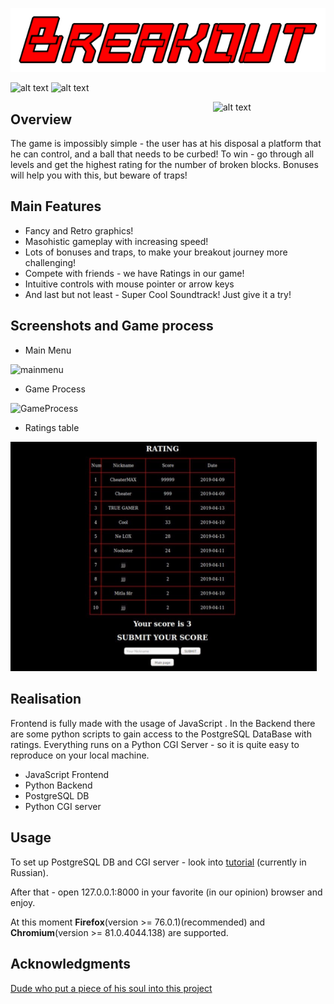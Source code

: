 ![logo](https://github.com/MeneTelk0/Breakout/blob/master/Images/logo.png)

<p float="left">
<img src="https://img.shields.io/badge/Language-Python-blue" alt="alt text">
<img src="https://img.shields.io/badge/Language-JavaScript-orange" alt="alt text"> </a>  
</p>

<img align = "right" src="https://github.com/MeneTelk0/Breakout/blob/master/Images/Game_Process.gif" alt="alt text" width="180">

## Overview
The game is impossibly simple - the user has at his disposal a platform that he can control, and a ball that needs to be curbed!  To win - go through all levels and get the highest rating for the number of broken blocks.  Bonuses will help you with this, but beware of traps!

## Main Features
- Fancy and Retro graphics!
- Masohistic gameplay with increasing speed!
- Lots of bonuses and traps, to make your breakout journey more challenging!
- Compete with friends - we have Ratings in our game!
- Intuitive controls with mouse pointer or arrow keys
- And last but not least - Super Cool Soundtrack! Just give it a try!

## Screenshots and Game process
+ Main Menu

![mainmenu](https://github.com/MeneTelk0/Breakout/blob/master/Images/MainMenu.gif)

+ Game Process

![GameProcess](https://github.com/MeneTelk0/Breakout/blob/master/Images/Game_Process.gif)

+ Ratings table

<img src="https://github.com/MeneTelk0/Breakout/blob/master/Images/ScoreBoard.png" width="490">


## Realisation

Frontend is fully made with the usage of JavaScript . In the Backend there are some python scripts to gain access to the PostgreSQL DataBase with ratings. Everything runs on a Python CGI Server - so it is quite easy to reproduce on your local machine.

- JavaScript Frontend
- Python Backend
- PostgreSQL DB
- Python CGI server

## Usage 

To set up PostgreSQL DB and CGI server - look into [tutorial](https://github.com/MeneTelk0/Breakout/blob/master/tutorial_postgres.pdf) (currently in Russian).

After that - open 127.0.0.1:8000 in your favorite (in our opinion) browser and enjoy.

At this moment **Firefox**(version >= 76.0.1)(recommended) and **Chromium**(version >= 81.0.4044.138) are supported.

## Acknowledgments
[Dude who put a piece of his soul into this project](https://github.com/vovaf709)

